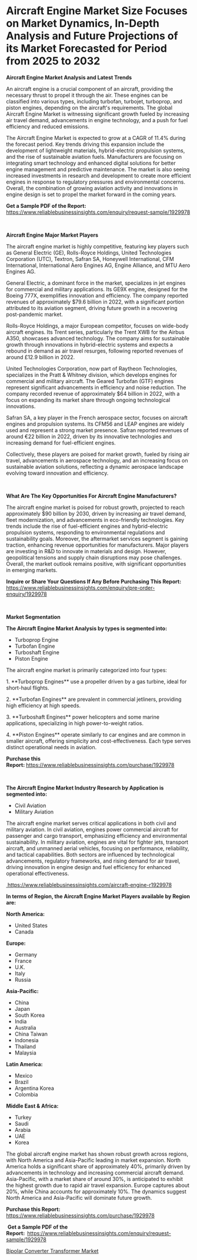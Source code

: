 <p><h1>Aircraft Engine Market Size Focuses on Market Dynamics, In-Depth Analysis and Future Projections of its Market Forecasted for Period from 2025 to 2032</h1></p><p><strong>Aircraft Engine Market Analysis and Latest Trends</strong></p>
<p><p>An aircraft engine is a crucial component of an aircraft, providing the necessary thrust to propel it through the air. These engines can be classified into various types, including turbofan, turbojet, turboprop, and piston engines, depending on the aircraft's requirements. The global Aircraft Engine Market is witnessing significant growth fueled by increasing air travel demand, advancements in engine technology, and a push for fuel efficiency and reduced emissions.</p><p>The Aircraft Engine Market is expected to grow at a CAGR of 11.4% during the forecast period. Key trends driving this expansion include the development of lightweight materials, hybrid-electric propulsion systems, and the rise of sustainable aviation fuels. Manufacturers are focusing on integrating smart technology and enhanced digital solutions for better engine management and predictive maintenance. The market is also seeing increased investments in research and development to create more efficient engines in response to regulatory pressures and environmental concerns. Overall, the combination of growing aviation activity and innovations in engine design is set to propel the market forward in the coming years.</p></p>
<p><strong>Get a Sample PDF of the Report:&nbsp;</strong> <a href="https://www.reliablebusinessinsights.com/enquiry/request-sample/1929978?utm_campaign=2716&utm_medium=2&utm_source=Github&utm_content=ia&utm_term=29032025&utm_id=aircraft-engine">https://www.reliablebusinessinsights.com/enquiry/request-sample/1929978</a></p>
<p>&nbsp;</p>
<p><strong>Aircraft Engine Major Market Players</strong></p>
<p><p>The aircraft engine market is highly competitive, featuring key players such as General Electric (GE), Rolls-Royce Holdings, United Technologies Corporation (UTC), Textron, Safran SA, Honeywell International, CFM International, International Aero Engines AG, Engine Alliance, and MTU Aero Engines AG. </p><p>General Electric, a dominant force in the market, specializes in jet engines for commercial and military applications. Its GE9X engine, designed for the Boeing 777X, exemplifies innovation and efficiency. The company reported revenues of approximately $79.6 billion in 2022, with a significant portion attributed to its aviation segment, driving future growth in a recovering post-pandemic market.</p><p>Rolls-Royce Holdings, a major European competitor, focuses on wide-body aircraft engines. Its Trent series, particularly the Trent XWB for the Airbus A350, showcases advanced technology. The company aims for sustainable growth through innovations in hybrid-electric systems and expects a rebound in demand as air travel resurges, following reported revenues of around £12.9 billion in 2022.</p><p>United Technologies Corporation, now part of Raytheon Technologies, specializes in the Pratt & Whitney division, which develops engines for commercial and military aircraft. The Geared Turbofan (GTF) engines represent significant advancements in efficiency and noise reduction. The company recorded revenue of approximately $64 billion in 2022, with a focus on expanding its market share through ongoing technological innovations.</p><p>Safran SA, a key player in the French aerospace sector, focuses on aircraft engines and propulsion systems. Its CFM56 and LEAP engines are widely used and represent a strong market presence. Safran reported revenues of around €22 billion in 2022, driven by its innovative technologies and increasing demand for fuel-efficient engines.</p><p>Collectively, these players are poised for market growth, fueled by rising air travel, advancements in aerospace technology, and an increasing focus on sustainable aviation solutions, reflecting a dynamic aerospace landscape evolving toward innovation and efficiency.</p></p>
<p>&nbsp;</p>
<p><strong>What Are The Key Opportunities For Aircraft Engine Manufacturers?</strong></p>
<p><p>The aircraft engine market is poised for robust growth, projected to reach approximately $90 billion by 2030, driven by increasing air travel demand, fleet modernization, and advancements in eco-friendly technologies. Key trends include the rise of fuel-efficient engines and hybrid-electric propulsion systems, responding to environmental regulations and sustainability goals. Moreover, the aftermarket services segment is gaining traction, enhancing revenue opportunities for manufacturers. Major players are investing in R&D to innovate in materials and design. However, geopolitical tensions and supply chain disruptions may pose challenges. Overall, the market outlook remains positive, with significant opportunities in emerging markets.</p></p>
<p><strong>Inquire or Share Your Questions If Any Before Purchasing This Report:</strong> <a href="https://www.reliablebusinessinsights.com/enquiry/pre-order-enquiry/1929978?utm_campaign=2716&utm_medium=2&utm_source=Github&utm_content=ia&utm_term=29032025&utm_id=aircraft-engine">https://www.reliablebusinessinsights.com/enquiry/pre-order-enquiry/1929978</a></p>
<p>&nbsp;</p>
<p><strong>Market Segmentation</strong></p>
<p><strong>The Aircraft Engine Market Analysis by types is segmented into:</strong></p>
<p><ul><li>Turboprop Engine</li><li>Turbofan Engine</li><li>Turboshaft Engine</li><li>Piston Engine</li></ul></p>
<p><p>The aircraft engine market is primarily categorized into four types: </p><p>1. **Turboprop Engines** use a propeller driven by a gas turbine, ideal for short-haul flights.</p><p>2. **Turbofan Engines** are prevalent in commercial jetliners, providing high efficiency at high speeds.</p><p>3. **Turboshaft Engines** power helicopters and some marine applications, specializing in high power-to-weight ratios.</p><p>4. **Piston Engines** operate similarly to car engines and are common in smaller aircraft, offering simplicity and cost-effectiveness. Each type serves distinct operational needs in aviation.</p></p>
<p><strong>Purchase this Report:&nbsp;</strong><a href="https://www.reliablebusinessinsights.com/purchase/1929978?utm_campaign=2716&utm_medium=2&utm_source=Github&utm_content=ia&utm_term=29032025&utm_id=aircraft-engine">https://www.reliablebusinessinsights.com/purchase/1929978</a></p>
<p>&nbsp;</p>
<p><strong>The Aircraft Engine Market Industry Research by Application is segmented into:</strong></p>
<p><ul><li>Civil Aviation</li><li>Military Aviation</li></ul></p>
<p><p>The aircraft engine market serves critical applications in both civil and military aviation. In civil aviation, engines power commercial aircraft for passenger and cargo transport, emphasizing efficiency and environmental sustainability. In military aviation, engines are vital for fighter jets, transport aircraft, and unmanned aerial vehicles, focusing on performance, reliability, and tactical capabilities. Both sectors are influenced by technological advancements, regulatory frameworks, and rising demand for air travel, driving innovation in engine design and fuel efficiency for enhanced operational effectiveness.</p></p>
<p><a href="https://www.reliablebusinessinsights.com/aircraft-engine-r1929978?utm_campaign=2716&utm_medium=2&utm_source=Github&utm_content=ia&utm_term=29032025&utm_id=aircraft-engine">&nbsp;https://www.reliablebusinessinsights.com/aircraft-engine-r1929978</a></p>
<p><strong>In terms of Region, the Aircraft Engine Market Players available by Region are:</strong></p>
<p>
    <p> <strong> North America: </strong>
        <ul>
            <li>United States</li>
            <li>Canada</li>
        </ul>
        </p> 
    <p> <strong> Europe: </strong>
        <ul>
            <li>Germany</li>
            <li>France</li>
            <li>U.K.</li>
            <li>Italy</li>
            <li>Russia</li>
        </ul>
        </p> 
    <p> <strong> Asia-Pacific: </strong>
        <ul>
            <li>China</li>
            <li>Japan</li>
            <li>South Korea</li>
            <li>India</li>
            <li>Australia</li>
            <li>China Taiwan</li>
            <li>Indonesia</li>
            <li>Thailand</li>
            <li>Malaysia</li>
        </ul>
        </p> 
    <p> <strong> Latin America: </strong>
        <ul>
            <li>Mexico</li>
            <li>Brazil</li>
            <li>Argentina Korea</li>
            <li>Colombia</li>
        </ul>
        </p> 
    <p> <strong> Middle East & Africa: </strong>
        <ul>
            <li>Turkey</li>
            <li>Saudi</li>
            <li>Arabia</li>
            <li>UAE</li>
            <li>Korea</li>
        </ul>
    </p>
    </p>
<p><p>The global aircraft engine market has shown robust growth across regions, with North America and Asia-Pacific leading in market expansion. North America holds a significant share of approximately 40%, primarily driven by advancements in technology and increasing commercial aircraft demand. Asia-Pacific, with a market share of around 30%, is anticipated to exhibit the highest growth due to rapid air travel expansion. Europe captures about 20%, while China accounts for approximately 10%. The dynamics suggest North America and Asia-Pacific will dominate future growth.</p></p>
<p><strong>Purchase this Report: </strong><a href="https://www.reliablebusinessinsights.com/purchase/1929978?utm_campaign=2716&utm_medium=2&utm_source=Github&utm_content=ia&utm_term=29032025&utm_id=aircraft-engine">https://www.reliablebusinessinsights.com/purchase/1929978</a></p>
<p>&nbsp;<strong>Get a Sample PDF of the Report:&nbsp;&nbsp;</strong><a href="https://www.reliablebusinessinsights.com/enquiry/request-sample/1929978?utm_campaign=2716&utm_medium=2&utm_source=Github&utm_content=ia&utm_term=29032025&utm_id=aircraft-engine">https://www.reliablebusinessinsights.com/enquiry/request-sample/1929978</a></p>
<p><strong></strong></p>
<p><p><a href="https://github.com/saroarmaicky/Market-Research-Report-List-1/blob/main/bipolar-converter-transformer-market.md?utm_campaign=2716&utm_medium=2&utm_source=Github&utm_content=ia&utm_term=29032025&utm_id=aircraft-engine">Bipolar Converter Transformer Market</a></p></p>